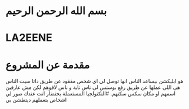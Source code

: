 # بسم الله الرحمن الرحيم
# LA2EENE
 # مقدمة عن المشروع

هو ابليكشن بيساعد الناس انها توصل لي اي شخص مفقود عن طريق داتا سيت الناس هي اللي عملها عن طريق رفع بوستس لي ناس تاية و ناس لاقوهم لكن مش عارفين اسمهم او مكان سكس
سكنهم.
#التكنولجيا المستعملة 
بختضار انت عندك صور لي اشخاص بتعملهم ديتطشن بي 

